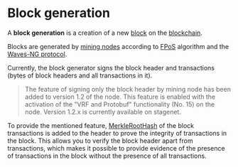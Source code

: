 # Block generation

A **block generation** is a creation of a new [block](/blockchain/block.md) on the [blockchain](/blockchain/blockchain.md).

Blocks are generated by [mining nodes](/blockchain/node/mining-node.md) according to [FPoS](/blockchain/waves-protocol/fair-pos.md) algorithm and the [Waves-NG protocol](/blockchain/waves-protocol/waves-ng-protocol.md).

Currently, the block generator signs the block header and transactions (bytes of block headers and all transactions in it).

> The feature of signing only the block header by mining node has been added to version 1.2 of the node. This feature is enabled with the activation of the "VRF and Protobuf" functionality (No. 15) on the node.
Version 1.2.x is currently available on stagenet.

To provide the mentioned feature, [MerkleRootHash](https://en.wikipedia.org/wiki/Merkle_tree) of the block transactions is added to the header to prove the integrity of transactions in the block. This allows you to verify the block header apart from transactions, which makes it possible to provide evidence of the presence of transactions in the block without the presence of all transactions.
